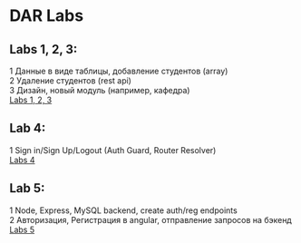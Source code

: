 # DAR Labs

## Labs 1, 2, 3:  
1 Данные в виде таблицы, добавление студентов (array)  
2 Удаление студентов (rest api)  
3 Дизайн, новый модуль (например, кафедра)  
[Labs 1, 2, 3](https://github.com/zxmad/dar-labs/tree/lab123)

## Lab 4:
1 Sign in/Sign Up/Logout (Auth Guard, Router Resolver)  
[Labs 4](https://github.com/zxmad/dar-labs/tree/lab4)

## Lab 5:  
1 Node, Express, MySQL backend, create auth/reg endpoints  
2 Авторизация, Регистрация в angular, отправление запросов на бэкенд  
[Labs 5](https://github.com/zxmad/dar-labs/tree/lab5)
